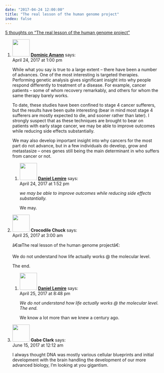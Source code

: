 ```yaml
---
date: "2017-04-24 12:00:00"
title: "The real lesson of the human genome project"
index: false
---
```


[5 thoughts on &ldquo;The real lesson of the human genome project&rdquo;](/lemire/blog/2017/04-24-the-real-lesson-of-the-human-genome-project)

<ol class="comment-list">
<li id="comment-278633" class="comment even thread-even depth-1 parent">
<div class="comment-author vcard">
<img alt src="https://secure.gravatar.com/avatar/1b5f40ec7c1e07935001188ea498d188?s=56&#038;d=mm&#038;r=g" srcset="https://secure.gravatar.com/avatar/1b5f40ec7c1e07935001188ea498d188?s=112&#038;d=mm&#038;r=g 2x" class="avatar avatar-56 photo" height="56" width="56" decoding="async" /> <b class="fn"><a href="https://blog.lbs.ca/technology" class="url" rel="ugc external nofollow">Dominic Amann</a></b> <span class="says">says:</span> </div>
<div class="comment-metadata"><time datetime="2017-04-24T13:00:10+00:00">April 24, 2017 at 1:00 pm</time></a> </div>
<div class="comment-content">
<p>While what you say is true to a large extent &#8211; there have been a number of advances. One of the most interesting is targeted therapies. Performing genetic analysis gives significant insight into why people respond differently to treatment of a disease. For example, cancer patients &#8211; some of whom recovery remarkably, and others for whom the same therapy barely works.</p>
<p>To date, these studies have been confined to stage 4 cancer sufferers, but the results have been quite interesting (bear in mind most stage 4 sufferers are mostly expected to die, and sooner rather than later). I strongly suspect that as these techniques are brought to bear on patients with early stage cancer, we may be able to improve outcomes while reducing side effects substantially.</p>
<p>We may also develop important insight into why cancers for the most part do not advance, but in a few individuals do develop, grow and metastasize &#8211; ones genes still being the main determinant in who suffers from cancer or not.</p>
</div>
<ol class="children">
<li id="comment-278636" class="comment byuser comment-author-lemire bypostauthor odd alt depth-2">
<div class="comment-author vcard">
<img alt src="https://secure.gravatar.com/avatar/2ca999bef9535950f5b84281a4dab006?s=56&#038;d=mm&#038;r=g" srcset="https://secure.gravatar.com/avatar/2ca999bef9535950f5b84281a4dab006?s=112&#038;d=mm&#038;r=g 2x" class="avatar avatar-56 photo" height="56" width="56" decoding="async" /> <b class="fn"><a href="https://lemire.me/en/" class="url" rel="ugc">Daniel Lemire</a></b> <span class="says">says:</span> </div>
<div class="comment-metadata"><time datetime="2017-04-24T13:52:09+00:00">April 24, 2017 at 1:52 pm</time></a> </div>
<div class="comment-content">
<p><em>we may be able to improve outcomes while reducing side effects substantially.</em></p>
<p>We may.</p>
</div>
</li>
</ol>
</li>
<li id="comment-278668" class="comment even thread-odd thread-alt depth-1 parent">
<div class="comment-author vcard">
<img alt src="https://secure.gravatar.com/avatar/d595382320506663f25d36731190e1ee?s=56&#038;d=mm&#038;r=g" srcset="https://secure.gravatar.com/avatar/d595382320506663f25d36731190e1ee?s=112&#038;d=mm&#038;r=g 2x" class="avatar avatar-56 photo" height="56" width="56" loading="lazy" decoding="async" /> <b class="fn">Crocodile Chuck</b> <span class="says">says:</span> </div>
<div class="comment-metadata"><time datetime="2017-04-25T03:00:46+00:00">April 25, 2017 at 3:00 am</time></a> </div>
<div class="comment-content">
<p>â€œThe real lesson of the human genome projectâ€:</p>
<p>We do not understand how life actually works @ the molecular level.</p>
<p>The end.</p>
</div>
<ol class="children">
<li id="comment-278707" class="comment byuser comment-author-lemire bypostauthor odd alt depth-2">
<div class="comment-author vcard">
<img alt src="https://secure.gravatar.com/avatar/2ca999bef9535950f5b84281a4dab006?s=56&#038;d=mm&#038;r=g" srcset="https://secure.gravatar.com/avatar/2ca999bef9535950f5b84281a4dab006?s=112&#038;d=mm&#038;r=g 2x" class="avatar avatar-56 photo" height="56" width="56" loading="lazy" decoding="async" /> <b class="fn"><a href="https://lemire.me/en/" class="url" rel="ugc">Daniel Lemire</a></b> <span class="says">says:</span> </div>
<div class="comment-metadata"><time datetime="2017-04-25T20:48:27+00:00">April 25, 2017 at 8:48 pm</time></a> </div>
<div class="comment-content">
<p><em>We do not understand how life actually works @ the molecular level. The end.</em></p>
<p>We know a lot more than we knew a century ago.</p>
</div>
</li>
</ol>
</li>
<li id="comment-281467" class="comment even thread-even depth-1">
<div class="comment-author vcard">
<img alt src="https://secure.gravatar.com/avatar/3cbe9eb3fdbfe06cb9eb0ed1faff3ff8?s=56&#038;d=mm&#038;r=g" srcset="https://secure.gravatar.com/avatar/3cbe9eb3fdbfe06cb9eb0ed1faff3ff8?s=112&#038;d=mm&#038;r=g 2x" class="avatar avatar-56 photo" height="56" width="56" loading="lazy" decoding="async" /> <b class="fn">Gabe Clark</b> <span class="says">says:</span> </div>
<div class="comment-metadata"><time datetime="2017-06-15T00:12:40+00:00">June 15, 2017 at 12:12 am</time></a> </div>
<div class="comment-content">
<p>I always thought DNA was mostly various cellular blueprints and initial development with the brain handling the development of our more advanced biology, I&rsquo;m looking at you gigantism.</p>
</div>
</li>
</ol>
